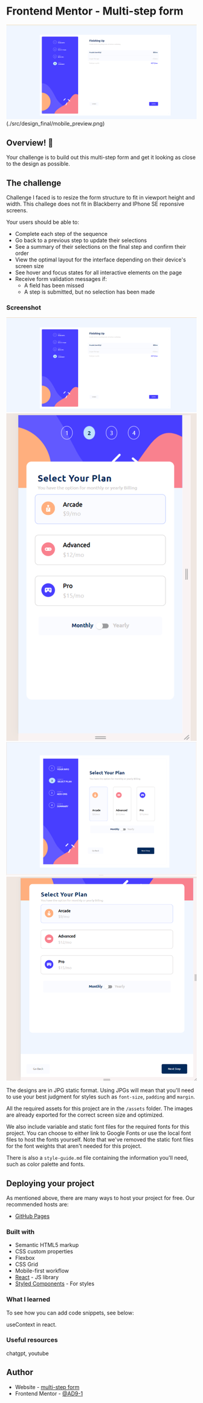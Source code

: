 # Frontend Mentor - Multi-step form

![Design preview for the Multi-step form coding challenge](./src/design_final/desktop_preview.png)(./src/design_final/mobile_preview.png)

## Overview! 👋
Your challenge is to build out this multi-step form and get it looking as close to the design as possible.
## The challenge
Challenge I faced is to resize the form structure to fit in viewport height and width. This challege does not fit in Blackberry and IPhone SE reponsive screens.

Your users should be able to:

- Complete each step of the sequence
- Go back to a previous step to update their selections
- See a summary of their selections on the final step and confirm their order
- View the optimal layout for the interface depending on their device's screen size
- See hover and focus states for all interactive elements on the page
- Receive form validation messages if:
  - A field has been missed
  - A step is submitted, but no selection has been made

### Screenshot

![Design preview for the Multi-step form coding challenge](./src/design_final/desktop_preview.png)
![Design preview for the Multi-step form coding challenge](./src/design_final/mobile_preview.png)
![Design preview for the Multi-step form coding challenge](./src/design_final/desktop_preview1.png)
![Design preview for the Multi-step form coding challenge](./src/design_final/Screenshot%202024-08-30%20164742.png)

The designs are in JPG static format. Using JPGs will mean that you'll need to use your best judgment for styles such as `font-size`, `padding` and `margin`. 


All the required assets for this project are in the `/assets` folder. The images are already exported for the correct screen size and optimized.

We also include variable and static font files for the required fonts for this project. You can choose to either link to Google Fonts or use the local font files to host the fonts yourself. Note that we've removed the static font files for the font weights that aren't needed for this project.

There is also a `style-guide.md` file containing the information you'll need, such as color palette and fonts.



## Deploying your project

As mentioned above, there are many ways to host your project for free. Our recommended hosts are:

- [GitHub Pages](https://ad9-1.github.io/multistep-form/)



### Built with

- Semantic HTML5 markup
- CSS custom properties
- Flexbox
- CSS Grid
- Mobile-first workflow
- [React](https://reactjs.org/) - JS library
- [Styled Components](https://styled-components.com/) - For styles

### What I learned


To see how you can add code snippets, see below:

useContext in react.
### Useful resources
chatgpt, youtube

## Author

- Website - [multi-step form](https://ad9-1.github.io/multistep-form/)
- Frontend Mentor - [@AD9-1](https://www.frontendmentor.io/profile/AD9-1)